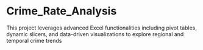 # Crime_Rate_Analysis
 This project leverages advanced Excel functionalities including pivot tables, dynamic slicers, and data-driven visualizations to explore regional and temporal crime trends

